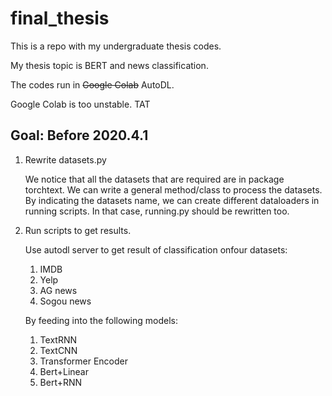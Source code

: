 # final_thesis
This is a repo with my undergraduate thesis codes.

My thesis topic is BERT and news classification.

The codes run in ~~Google Colab~~ AutoDL.

Google Colab is too unstable. TAT

## Goal: Before 2020.4.1
1. Rewrite datasets.py

    We notice that all the datasets that are required are in package torchtext. 
   We can write a general method/class to process the datasets.
   By indicating the datasets name, we can create different dataloaders
   in running scripts. In that case, running.py should be 
   rewritten too.
   
2. Run scripts to get results.

    Use autodl server to get result of classification onfour datasets:
    1. IMDB
    2. Yelp
    3. AG news
    4. Sogou news
    
    By feeding into the following models:
    1. TextRNN
    2. TextCNN
    3. Transformer Encoder
    4. Bert+Linear
    5. Bert+RNN
